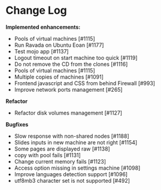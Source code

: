 # Change Log


**Implemented enhancements:**

- Pools of virtual machines [\#1115]
- Run Ravada on Ubuntu Eoan [\#1177]
- Test mojo app [\#1137]
- Logout timeout on start machine too quick [\#1119]
- Do not remove the CD from the clones [\#1116]
- Pools of virtual machines [\#1115]
- Multiple copies of machines [\#1091]
- Frontend javascript and CSS from behind Firewall [\#993]
- Improve network ports management [\#265]

**Refactor**

- Refactor disk volumes management [\#1127]

**Bugfixes**

- Slow response with non-shared nodes [\#1188]
- Slides inputs in new machine are not right [\#1154]
- Some pages are displayed raw [\#1138]
- copy with pool fails [\#1131]
- Change current memory fails [\#1123]
- Access option missing in settings machine [\#1098]
- Improve languages detection support [\#1096]
- utf8mb3 character set is not supported [\#492]
